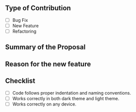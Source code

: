 ## Type of Contribution

<!-- Each pull request should fix only one issue or propose one feature. -->
<!-- Do not mix unrelated changes in a single PR. -->

- [ ] Bug Fix
- [ ] New Feature
- [ ] Refactoring

## Summary of the Proposal

<!-- Provide a concise summary of what this pull request proposes. -->

## Reason for the new feature

<!-- If it's a new feature, explain why this feature is necessary. -->
<!-- Explain how important this feature is to many users. -->
<!-- Explain if the benefits of the new feature outweigh the maintenance cost. -->

## Checklist

- [ ] Code follows proper indentation and naming conventions.
- [ ] Works correctly in both dark theme and light theme.
- [ ] Works correctly on any device.
